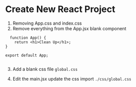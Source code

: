 # Create New React Project

1. Removing App.css and index.css
2. Remove everything from the App.jsx blank component

```
  function App() {
	return <h1>Clean Up</h1>;
}

export default App;


```

3. Add a blank css file `global.css`

4. Edit the main.jsx update the css import `./css/global.css`
